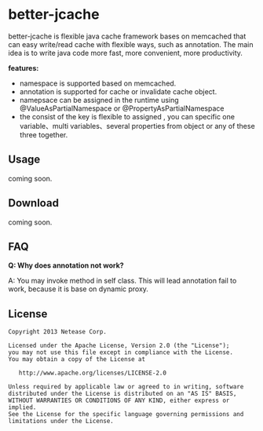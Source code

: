 # better-jcache

better-jcache is flexible java cache framework bases on memcached that can easy write/read cache with flexible ways, such as annotation. The main idea is to write java code more fast, more convenient, more productivity.

**features:**
* namespace is supported based on memcached.
* annotation is supported for cache or invalidate cache object.
* namepsace can be assigned in the runtime using @ValueAsPartialNamespace or @PropertyAsPartialNamespace
* the consist of the key is flexible to assigned , you can specific one variable、multi variables、several properties from object or any of these three together.


Usage
---

coming soon.


Download
---

coming soon.



FAQ
---

**Q: Why does annotation  not work?**

A: You may invoke method in self class. This will lead annotation fail to work, because it is base on dynamic proxy.



License
---

```
Copyright 2013 Netease Corp.

Licensed under the Apache License, Version 2.0 (the "License");
you may not use this file except in compliance with the License.
You may obtain a copy of the License at

   http://www.apache.org/licenses/LICENSE-2.0

Unless required by applicable law or agreed to in writing, software
distributed under the License is distributed on an "AS IS" BASIS,
WITHOUT WARRANTIES OR CONDITIONS OF ANY KIND, either express or implied.
See the License for the specific language governing permissions and
limitations under the License.
```
